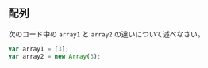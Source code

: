 ## 配列
次のコード中の `array1` と `array2` の違いについて述べなさい。
```JavaScript
var array1 = [3];
var array2 = new Array(3);
```
